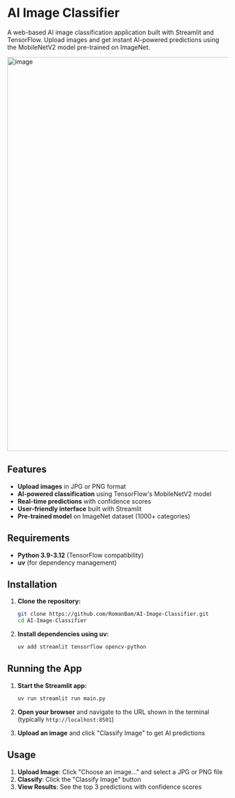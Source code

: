 # AI Image Classifier

A web-based AI image classification application built with Streamlit and TensorFlow. Upload images and get instant AI-powered predictions using the MobileNetV2 model pre-trained on ImageNet.

<img width="940" height="900" alt="image" src="https://github.com/user-attachments/assets/84355a9b-b24d-4ce3-b60a-81af967d4586" />


## Features

- **Upload images** in JPG or PNG format
- **AI-powered classification** using TensorFlow's MobileNetV2 model
- **Real-time predictions** with confidence scores
- **User-friendly interface** built with Streamlit
- **Pre-trained model** on ImageNet dataset (1000+ categories)

## Requirements

- **Python 3.9-3.12** (TensorFlow compatibility)
- **uv** (for dependency management)

## Installation

1. **Clone the repository:**
   ```bash
   git clone https://github.com/RomanBam/AI-Image-Classifier.git
   cd AI-Image-Classifier
   ```

2. **Install dependencies using uv:**
   ```bash
   uv add streamlit tensorflow opencv-python
   ```
## Running the App

1. **Start the Streamlit app:**
   ```bash
   uv run streamlit run main.py
   ```

2. **Open your browser** and navigate to the URL shown in the terminal (typically `http://localhost:8501`)

3. **Upload an image** and click "Classify Image" to get AI predictions

## Usage

1. **Upload Image**: Click "Choose an image..." and select a JPG or PNG file
2. **Classify**: Click the "Classify Image" button
3. **View Results**: See the top 3 predictions with confidence scores
